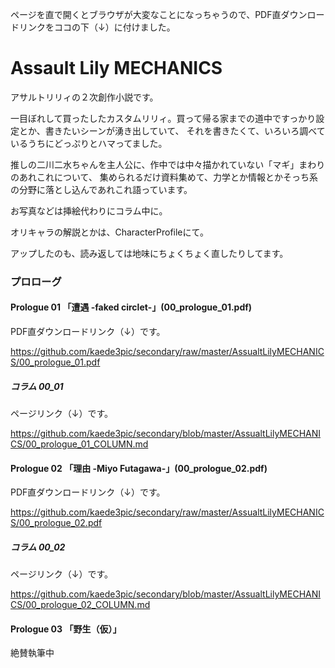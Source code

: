 ページを直で開くとブラウザが大変なことになっちゃうので、PDF直ダウンロードリンクをココの下（↓）に付けました。

# Assault Lily MECHANICS
アサルトリリィの２次創作小説です。

一目ぼれして買ったしたカスタムリリィ。買って帰る家までの道中ですっかり設定とか、書きたいシーンが湧き出していて、
それを書きたくて、いろいろ調べているうちにどっぷりとハマってました。

推しの二川二水ちゃんを主人公に、作中では中々描かれていない「マギ」まわりのあれこれについて、
集められるだけ資料集めて、力学とか情報とかそっち系の分野に落とし込んであれこれ語っています。

お写真などは挿絵代わりにコラム中に。

オリキャラの解説とかは、CharacterProfileにて。

アップしたのも、読み返しては地味にちょくちょく直したりしてます。

### プロローグ
#### Prologue 01 「遭遇 -faked circlet-」(00_prologue_01.pdf)
PDF直ダウンロードリンク（↓）です。

https://github.com/kaede3pic/secondary/raw/master/AssualtLilyMECHANICS/00_prologue_01.pdf

##### コラム 00_01
ページリンク（↓）です。

https://github.com/kaede3pic/secondary/blob/master/AssualtLilyMECHANICS/00_prologue_01_COLUMN.md

#### Prologue 02 「理由 -Miyo Futagawa-」(00_prologue_02.pdf)
PDF直ダウンロードリンク（↓）です。

https://github.com/kaede3pic/secondary/raw/master/AssualtLilyMECHANICS/00_prologue_02.pdf

##### コラム 00_02
ページリンク（↓）です。

https://github.com/kaede3pic/secondary/blob/master/AssualtLilyMECHANICS/00_prologue_02_COLUMN.md

#### Prologue 03 「野生（仮）」
絶賛執筆中
